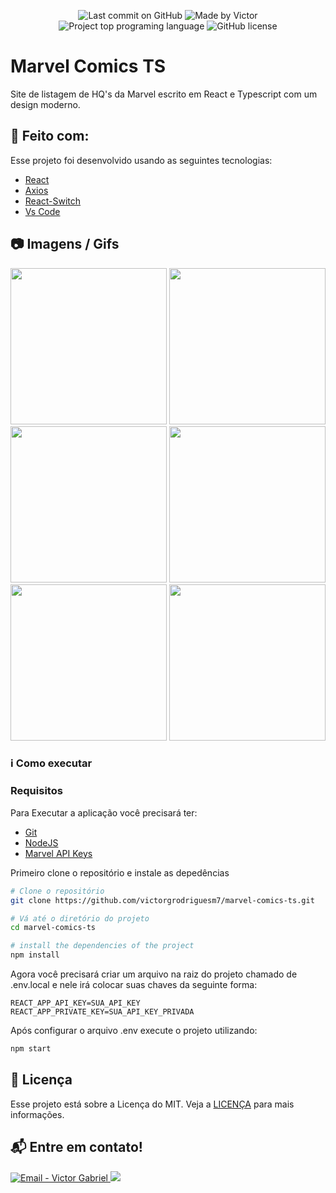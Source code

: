 <p align="center">
    <img alt="Last commit on GitHub" src="https://img.shields.io/github/last-commit/victorgrodriguesm7/marvel-comics-ts">
    <img alt="Made by Victor" src="https://img.shields.io/badge/made%20by-Victor%20G.%20Rodrigues-%20">
    <img alt="Project top programing language" src="https://img.shields.io/github/languages/top/victorgrodriguesm7/marvel-comics-ts">
    <img alt="GitHub license" src="https://img.shields.io/github/license/victorgrodriguesm7/marvel-comics-ts">
</p>

# Marvel Comics TS

Site de listagem de HQ's da Marvel escrito em React e Typescript com um design moderno.

## :rocket: Feito com:

Esse projeto foi desenvolvido usando as seguintes tecnologias:

- [React](https://pt-br.reactjs.org/)
- [Axios](https://www.npmjs.com/package/axios)
- [React-Switch](https://www.npmjs.com/package/react-switch)
- [Vs Code](https://code.visualstudio.com/)

## :camera: Imagens / Gifs
<p aling="center" style="text-align:center">
    <img src="https://res.cloudinary.com/dozoyzosn/image/upload/v1617837509/Marvel/screen-capture_11_diaj7i.gif" height="250">
    <img src="https://res.cloudinary.com/dozoyzosn/image/upload/v1617836498/Marvel/card_zair6n.gif" height="250">
    <br/>
    <img src="https://res.cloudinary.com/dozoyzosn/image/upload/v1617837909/Marvel/dark-1_sgsklg.png" height="250">
    <img src="https://res.cloudinary.com/dozoyzosn/image/upload/v1617837910/Marvel/light-1_hjjaoe.png" height="250">
    <br/>
    <img src="https://res.cloudinary.com/dozoyzosn/image/upload/v1617837919/Marvel/dark-2_k5nrg8.png" height="250">
    <img src="https://res.cloudinary.com/dozoyzosn/image/upload/v1617837911/Marvel/ligh-2_sjilwp.png" height="250">
</p>

### :information_source: Como executar

### Requisitos

Para Executar a aplicação você precisará ter:
* [Git](https://git-scm.com)
* [NodeJS](https://www.npmjs.com/)
* [Marvel API Keys](https://developer.marvel.com/)

Primeiro clone o repositório e instale as depedências
```bash
# Clone o repositório
git clone https://github.com/victorgrodriguesm7/marvel-comics-ts.git

# Vá até o diretório do projeto
cd marvel-comics-ts

# install the dependencies of the project
npm install
```
Agora você precisará criar um arquivo na raiz do projeto chamado de .env.local e nele irá colocar suas chaves da seguinte forma:
```env
REACT_APP_API_KEY=SUA_API_KEY
REACT_APP_PRIVATE_KEY=SUA_API_KEY_PRIVADA
```

Após configurar o arquivo .env execute o projeto utilizando:

```bash
npm start
```
## :page_facing_up: Licença

Esse projeto está sobre a Licença do MIT. Veja a [LICENÇA](https://github.com/victorgrodriguesm7/marvel-comics-ts.git/blob/master/LICENSE) para mais informações.

## :mailbox_with_mail: Entre em contato!

<a href="mailto:victorgrodriguesm7@gmail.com" target="_blank" >
  <img alt="Email - Victor Gabriel" src="https://img.shields.io/badge/Email--%23F8952D?style=social&logo=gmail">
</a>
<a href="https://www.linkedin.com/in/victor-g-rodrigues-662071203/">
    <img src="https://img.shields.io/badge/Linkedin--%23F8952D?style=social&logo=linkedin">
</a>
